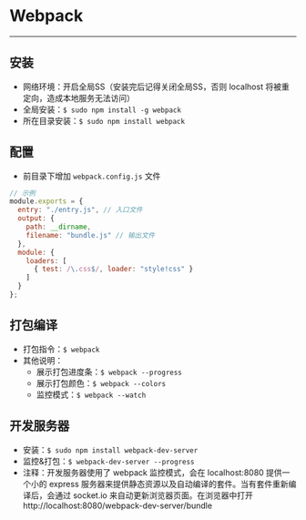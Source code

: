 # Webpack
***

## 安装
* 网络环境：开启全局SS（安装完后记得关闭全局SS，否则 localhost 将被重定向，造成本地服务无法访问）
* 全局安装：`$ sudo npm install -g webpack`
* 所在目录安装：`$ sudo npm install webpack`

## 配置
* 前目录下增加 `webpack.config.js` 文件
```javascript
// 示例
module.exports = {
  entry: "./entry.js", // 入口文件
  output: {
    path: __dirname,
    filename: "bundle.js" // 输出文件
  },
  module: {
    loaders: [
      { test: /\.css$/, loader: "style!css" }
    ]
  }
};
```

## 打包编译
* 打包指令：`$ webpack`
* 其他说明：
    * 展示打包进度条：`$ webpack --progress`
    * 展示打包颜色：`$ webpack --colors`
    * 监控模式：`$ webpack --watch`

## 开发服务器
* 安装：`$ sudo npm install webpack-dev-server`
* 监控&打包：`$ webpack-dev-server --progress`
* 注释：开发服务器使用了 webpack 监控模式，会在 localhost:8080 提供一个小的 express 服务器来提供静态资源以及自动编译的套件。当有套件重新编译后，会通过 socket.io 来自动更新浏览器页面。在浏览器中打开 http://localhost:8080/webpack-dev-server/bundle
